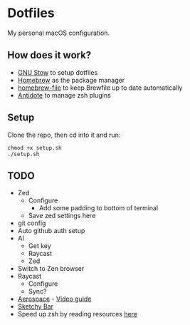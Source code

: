 # Dotfiles
My personal macOS configuration.

## How does it work?
- [GNU Stow](https://www.gnu.org/software/stow/manual/stow.html) to setup dotfiles
- [Homebrew](https://brew.sh/) as the package manager
- [homebrew-file](https://homebrew-file.readthedocs.io/en/latest/) to keep Brewfile up to date automatically
- [Antidote](https://antidote.sh/) to manage zsh plugins

## Setup
Clone the repo, then cd into it and run:
```
chmod +x setup.sh
./setup.sh
```

## TODO
- Zed
  - Configure
    - Add some padding to bottom of terminal
  - Save zed settings here
- git config
- Auto github auth setup
- AI
  - Get key
  - Raycast
  - Zed
- Switch to Zen browser
- Raycast
  - Configure
  - Sync?
- [Aerospace](https://github.com/nikitabobko/AeroSpace) - [Video guide](https://www.youtube.com/watch?v=5nwnJjr5eOo)
- [Sketchy Bar](https://felixkratz.github.io/SketchyBar/)
- Speed up zsh by reading resources [here](https://getantibody.github.io/)
